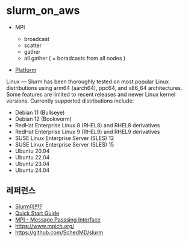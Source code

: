 # slurm_on_aws

* MPI 
  - broadcast
  - scatter
  - gather
  - all gather ( = boradcasts from all nodes ) 

* [Platform](https://slurm.schedmd.com/platforms.html)
  
Linux — Slurm has been thoroughly tested on most popular Linux distributions using arm64 (aarch64), ppc64, and x86_64 architectures. Some features are limited to recent releases and newer Linux kernel versions. Currently supported distributions include:

  * Debian 11 (Bullseye)
  * Debian 12 (Bookworm)
  * RedHat Enterprise Linux 8 (RHEL8) and RHEL8 derivatives
  * RedHat Enterprise Linux 9 (RHEL9) and RHEL9 derivatives
  * SUSE Linux Enterprise Server (SLES) 12
  * SUSE Linux Enterprise Server (SLES) 15
  * Ubuntu 20.04
  * Ubuntu 22.04
  * Ubuntu 23.04
  * Ubuntu 24.04

## 레퍼런스 ##

* [Slurm이란?](https://haawron.tistory.com/33)
* [Quick Start Guide](https://slurm.schedmd.com/quickstart.html)
* [MPI - Message Passsing Interface](https://operatingsystems.tistory.com/entry/High-Performance-Computing-MPI)
* https://www.mpich.org/
* https://github.com/SchedMD/slurm
